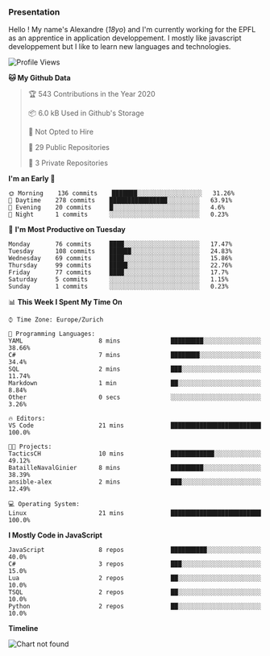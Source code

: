 ### Presentation

Hello ! My name's Alexandre (_18yo_) and I'm currently working for the EPFL as an apprentice in application developpement. I mostly like javascript developpement but I like to learn new languages and technologies.

<!--START_SECTION:waka-->
![Profile Views](http://img.shields.io/badge/Profile%20Views-103-blue)

**🐱 My Github Data** 

> 🏆 543 Contributions in the Year 2020
 > 
> 📦 6.0 kB Used in Github's Storage 
 > 
> 🚫 Not Opted to Hire
 > 
> 📜 29 Public Repositories 
 > 
> 🔑 3 Private Repositories  
 > 
**I'm an Early 🐤** 

```text
🌞 Morning    136 commits    ███████░░░░░░░░░░░░░░░░░░   31.26% 
🌆 Daytime    278 commits    ████████████████░░░░░░░░░   63.91% 
🌃 Evening    20 commits     █░░░░░░░░░░░░░░░░░░░░░░░░   4.6% 
🌙 Night      1 commits      ░░░░░░░░░░░░░░░░░░░░░░░░░   0.23%

```
📅 **I'm Most Productive on Tuesday** 

```text
Monday       76 commits     ████░░░░░░░░░░░░░░░░░░░░░   17.47% 
Tuesday      108 commits    ██████░░░░░░░░░░░░░░░░░░░   24.83% 
Wednesday    69 commits     ████░░░░░░░░░░░░░░░░░░░░░   15.86% 
Thursday     99 commits     █████░░░░░░░░░░░░░░░░░░░░   22.76% 
Friday       77 commits     ████░░░░░░░░░░░░░░░░░░░░░   17.7% 
Saturday     5 commits      ░░░░░░░░░░░░░░░░░░░░░░░░░   1.15% 
Sunday       1 commits      ░░░░░░░░░░░░░░░░░░░░░░░░░   0.23%

```


📊 **This Week I Spent My Time On** 

```text
⌚︎ Time Zone: Europe/Zurich

💬 Programming Languages: 
YAML                     8 mins              █████████░░░░░░░░░░░░░░░░   38.66% 
C#                       7 mins              ████████░░░░░░░░░░░░░░░░░   34.4% 
SQL                      2 mins              ███░░░░░░░░░░░░░░░░░░░░░░   11.74% 
Markdown                 1 min               ██░░░░░░░░░░░░░░░░░░░░░░░   8.84% 
Other                    0 secs              ░░░░░░░░░░░░░░░░░░░░░░░░░   3.26%

🔥 Editors: 
VS Code                  21 mins             █████████████████████████   100.0%

🐱‍💻 Projects: 
TacticsCH                10 mins             ████████████░░░░░░░░░░░░░   49.12% 
BatailleNavalGinier      8 mins              █████████░░░░░░░░░░░░░░░░   38.39% 
ansible-alex             2 mins              ███░░░░░░░░░░░░░░░░░░░░░░   12.49%

💻 Operating System: 
Linux                    21 mins             █████████████████████████   100.0%

```

**I Mostly Code in JavaScript** 

```text
JavaScript               8 repos             ██████████░░░░░░░░░░░░░░░   40.0% 
C#                       3 repos             ███░░░░░░░░░░░░░░░░░░░░░░   15.0% 
Lua                      2 repos             ██░░░░░░░░░░░░░░░░░░░░░░░   10.0% 
TSQL                     2 repos             ██░░░░░░░░░░░░░░░░░░░░░░░   10.0% 
Python                   2 repos             ██░░░░░░░░░░░░░░░░░░░░░░░   10.0%

```


**Timeline**

![Chart not found](https://raw.githubusercontent.com/TacticsCH/TacticsCH/master/charts/bar_graph.png) 


<!--END_SECTION:waka-->
